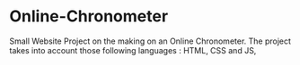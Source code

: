 # Online-Chronometer
Small Website Project on the making on an Online Chronometer. The project takes into account those following languages : HTML, CSS and JS,
